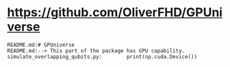 # https://github.com/OliverFHD/GPUniverse

```console
README.md:# GPUniverse
README.md:--> This part of the package has GPU capability.
simulate_overlapping_qubits.py:        print(np.cuda.Device())

```
